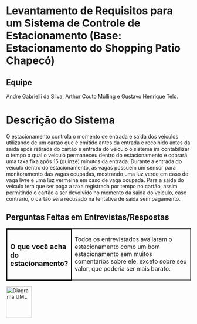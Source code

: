 <body>
 <h1> Levantamento de Requisitos para um Sistema de Controle de Estacionamento (Base: Estacionamento do Shopping Patio Chapecó)</h1>

 <h2> Equipe  </h2>
<p> Andre Gabrielli da Silva, Arthur Couto Mulling e Gustavo Henrique Telo. </p>

 <h1> Descrição do Sistema </h1>

O estacionamento controla o momento de entrada e saida dos veiculos utilizando de um cartao que é emitido antes da entrada e recolhido antes da saida
após retirada do cartão e entrada do veiculo o sistema ira contabilizar o tempo o qual o veiculo permaneceu dentro do estacionamento e cobrará uma taxa fixa após 15 (quinze) minutos da entrada.
Durante a entrada do veiculo dentro do estacionamento, as vagas possuem um sensor para monitoramento das vagas ocupadas, mostrando uma luz verde em caso de vaga livre e uma luz vermelha em caso de vaga ocupada.
Para a saida do veiculo tera que ser paga a taxa registrada por tempo no cartão, assim permitindo o cartão a ser devolvido no momento da saida do veiculo, caso contrario, o cartão sera recusado na tentativa de saida sem pagamento.

<section>
<h2> Perguntas Feitas em Entrevistas/Respostas </h2>
<table border="1">
  <tr>
    <td style="width: 25%; border: 2px solid black;">
      <h3>O que você acha do estacionamento?</h3>
    </td>
    <td>
      <p>Todos os entrevistados avaliaram o estacionamento como um bom estacionamento sem muitos comentários sobre ele, exceto sobre seu valor, que poderia ser mais barato.</p>
    </td>
  </tr>
</table>

<img 
src="https://app.diagrams.net/#G1NUGBsonPujTVp-uYZP0wePRI3m3fGDyg#%7B%22pageId%22%3A%222JnSQlSYLmU3ISGfXkrO%22%7D"
aling="right"
width="70" 
height="85" 
alt="Diagrama UML" />

</section>
</body>
